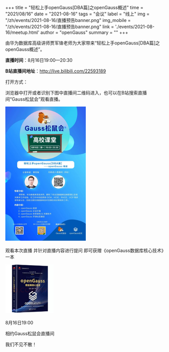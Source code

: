 ﻿+++
title = "轻松上手openGauss[DBA篇]之openGauss概述"
time = "2021/08/16"
date = "2021-08-16"
tags = "会议"
label = "线上"
img = "/zh/events/2021-08-16/直播预告banner.png"
img_mobile = "/zh/events/2021-08-16/直播预告banner.png"
link = './events/2021-08-16/meetup.html'
author = "openGauss"
summary = ""
+++

由华为数据库高级讲师贾军锋老师为大家带来“轻松上手openGauss[DBA篇]之openGauss概述”。

**直播时间**：8月16日19:00—20:30

**B站直播间地址**：http://live.bilibili.com/22593189

打开方式：

浏览器中打开或者识别下图中直播间二维码进入，也可以在B站搜索直播间“Gauss松鼠会”观看直播。

<img src="./Gauss松鼠会直播海报.jpg" width="50%" style="margin-bottom: 0.2rem;" />


观看本次直播
并针对直播内容进行提问
即可获赠《openGauss数据库核心技术》一本


<img src="./openGauss 书籍.jpg" width="30%" style="margin-bottom: 0.2rem;" />

8月16日19:00

相约Gauss松鼠会直播间

我们不见不散！

